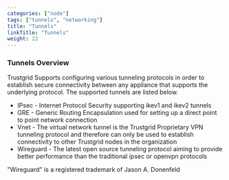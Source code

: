 ```yaml
---
categories: ["node"]
tags: ["tunnels", "networking"]
title: "Tunnels"
linkTitle: "Tunnels"
weight: 22
---
```


### Tunnels Overview


Trustgrid Supports configuring various tunneling protocols in order to establish secure connectivity between any appliance that supports the underlying protocol.
The supported tunnels are listed below. 

- IPsec - Internet Protocol Security supporting ikev1 and ikev2 tunnels 
- GRE - Generic Routing Encapsulation used for setting up a direct point to point network connection
- Vnet - The virtual network tunnel is the Trustgrid Proprietary VPN tunneling protocol and therefore can only be used to establish connectivity to other Trustgrid nodes in the organization
- Wireguard - The latest open source tunneling protocol aiming to provide better performance than the traditional ipsec or openvpn protocols 

"Wireguard" is a registered trademark of Jason A. Donenfeld 


